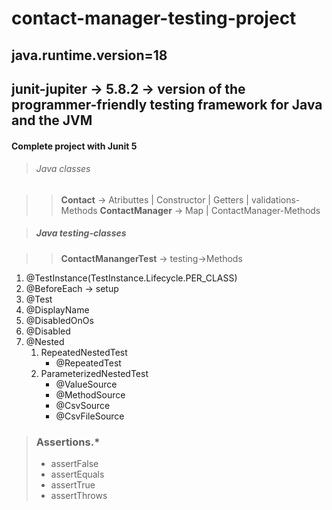 
# contact-manager-testing-project

## java.runtime.version=18
## junit-jupiter ->     5.8.2  -> version of the programmer-friendly testing framework for Java and the JVM

#### Complete project with Junit 5

>######  Java classes

>> **Contact** -> Atributtes | Constructor | Getters | validations-Methods
>> **ContactManager** -> Map | ContactManager-Methods


>##### Java testing-classes

>> **ContactManangerTest** -> testing->Methods

1. @TestInstance(TestInstance.Lifecycle.PER_CLASS)
2. @BeforeEach -> setup
3. @Test
4. @DisplayName
5. @DisabledOnOs
6. @Disabled
7. @Nested
   1. RepeatedNestedTest
      - @RepeatedTest
   2. ParameterizedNestedTest
      - @ValueSource
      - @MethodSource
      - @CsvSource
      - @CsvFileSource



> ### Assertions.*
> 
>  - assertFalse
>  - assertEquals
>  - assertTrue
>  - assertThrows
   
   

